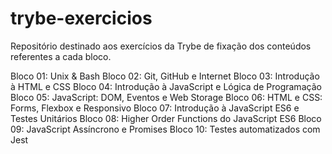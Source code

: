 # trybe-exercicios
Repositório destinado aos exercícios da Trybe de fixação dos conteúdos referentes a cada bloco.

Bloco 01: Unix & Bash
Bloco 02: Git, GitHub e Internet
Bloco 03: Introdução à HTML e CSS
Bloco 04: Introdução à JavaScript e Lógica de Programação
Bloco 05: JavaScript: DOM, Eventos e Web Storage
Bloco 06: HTML e CSS: Forms, Flexbox e Responsivo
Bloco 07: Introdução à JavaScript ES6 e Testes Unitários
Bloco 08: Higher Order Functions do JavaScript ES6
Bloco 09: JavaScript Assíncrono e Promises
Bloco 10: Testes automatizados com Jest
